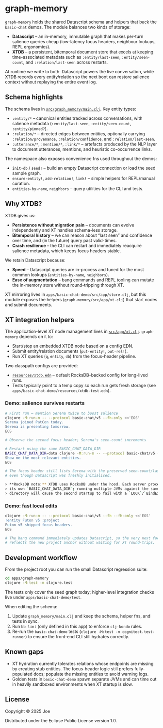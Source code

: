 # graph-memory

`graph-memory` holds the shared Datascript schema and helpers that back the
`basic-chat` demos. The module balances two kinds of storage:

- **Datascript** – an in-memory, immutable graph that makes per-turn salience
  queries cheap (low-latency focus headers, neighbour lookups, REPL ergonomics).
- **XTDB** – a persistent, bitemporal document store that excels at keeping
  time-associated metadata such as `:entity/last-seen`, `:entity/seen-count`,
  and `:relation/last-seen` across restarts.

At runtime we write to both: Datascript powers the live conversation, while XTDB
records every entity/relation so the next boot can restore salience context
without replaying the entire event log.

## Schema highlights

The schema lives in [`src/graph_memory/main.clj`](src/graph_memory/main.clj).
Key entity types:

- `:entity/*` – canonical entities tracked across conversations, with salience
  metadata (`:entity/last-seen`, `:entity/seen-count`, `:entity/pinned?`).
- `:relation/*` – directed edges between entities, optionally carrying
  `:relation/provenance`, `:relation/confidence`, and `:relation/last-seen`.
- `:utterance/*`, `:mention/*`, `:link/*` – artefacts produced by the NLP layer
  to document utterances, mentions, and heuristic co-occurrence links.

The namespace also exposes convenience fns used throughout the demos:

- `init-db` / `seed!` – build an empty Datascript connection or load the seed
  sample graph.
- `ensure-entity!`, `add-relation!`, `link!` – simple helpers for REPL/manual
  curation.
- `entities-by-name`, `neighbors` – query utilities for the CLI and tests.

## Why XTDB?

XTDB gives us:

- **Persistence without migration pain** – documents can evolve independently
  and XT handles schema-less storage.
- **Bitemporal history** – we can reason about “last seen” and confidence over
  time, and (in the future) query past valid-times.
- **Crash resilience** – the CLI can restart and immediately reacquire salience
  metadata, which keeps focus headers stable.

We retain Datascript because:

- **Speed** – Datascript queries are in-process and tuned for the most common
  lookups (`entities-by-name`, `neighbors`).
- **Ease of augmentation** – bang commands and REPL tooling can mutate the
  in-memory store without round-tripping through XT.

XT mirroring lives in `apps/basic-chat-demo/src/app/store.clj`, but this module
exposes the helpers (`graph-memory/src/app/xt.clj`) that start nodes and submit
documents.

## XT integration helpers

The application-level XT node management lives in
[`src/app/xt.clj`](src/app/xt.clj). `graph-memory` depends on it to:

- Start/stop an embedded XTDB node based on a config EDN.
- Submit entity/relation documents (`put-entity!`, `put-rel!`).
- Run XT queries (`q`, `entity`, `db`) from the focus-header pipeline.

Two classpath configs are provided:

- [`resources/xtdb.edn`](resources/xtdb.edn) – default RocksDB-backed config for
  long-lived runs.
- Tests typically point to a temp copy so each run gets fresh storage (see
  `apps/basic-chat-demo/resources/xtdb-test.edn`).

### Demo: salience survives restarts

```bash
# First run – mention Serena twice to boost salience
clojure -M:run-m -- --protocol basic-chat/v5 --fh-only <<'EOS'
Serena joined PatCon today.
Serena is presenting tomorrow.
EOS

# Observe the second focus header; Serena's seen-count increments

# Restart using the same BASIC_CHAT_DATA_DIR
BASIC_CHAT_DATA_DIR=data clojure -M:run-m -- --protocol basic-chat/v5 --fh-only <<'EOS'
Show me the most relevant entities.
EOS

# The focus header still lists Serena with the preserved seen-count/last-seen,
# even though Datascript was freshly initialised.

> **RocksDB note:** XTDB uses RocksDB under the hood. Each server process needs
> its own `BASIC_CHAT_DATA_DIR`; running multiple JVMs against the same data
> directory will cause the second startup to fail with a `LOCK`/`BindException`.
```

### Demo: fast local edits

```bash
clojure -M:run-m -- --protocol basic-chat/v5 --fh --fh-only <<'EOS'
!entity Futon v5 :project
Futon v5 shipped focus headers.
EOS

# The bang command immediately updates Datascript, so the very next focus header
# reflects the new project anchor without waiting for XT round-trips.
```

## Development workflow

From the project root you can run the small Datascript regression suite:

```bash
cd apps/graph-memory
clojure -M:test -m clojure.test
```

The tests only cover the seed graph today; higher-level integration checks live
under `apps/basic-chat-demo/test`.

When editing the schema:

1. Update `graph_memory/main.clj` and keep the schema, helper fns, and tests in
   sync.
2. Run `bb lint` (only defined in this app) to enforce `clj-kondo` rules.
3. Re-run the `basic-chat-demo` tests (`clojure -M:test -m cognitect.test-runner`)
   to ensure the front-end CLI still hydrates correctly.

## Known gaps

- XT hydration currently tolerates relations whose endpoints are missing by
  creating stub entities. The focus-header logic still prefers fully-populated
  docs; populate the missing entities to avoid warning logs.
- Golden tests in `basic-chat-demo` spawn separate JVMs and can time out in
  heavily sandboxed environments when XT startup is slow.

## License

Copyright © 2025 Joe

Distributed under the Eclipse Public License version 1.0.
